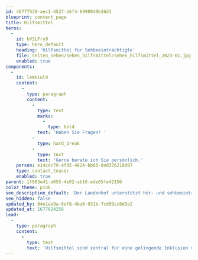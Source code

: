 ```yaml
---
id: 46777538-aec1-4527-b6f4-69909d9b26d1
blueprint: content_page
title: Hilfsmittel
heros:
  -
    id: bV3LFry9
    type: hero_default
    heading: 'Hilfsmittel für Sehbeeinträchtigte'
    file: seiten_sehen/sehen_hilfsmittel/sehen_hilfsmittel_2023-01.jpg
    enabled: true
components:
  -
    id: lemkiul9
    content:
      -
        type: paragraph
        content:
          -
            type: text
            marks:
              -
                type: bold
            text: 'Haben Sie Fragen? '
          -
            type: hard_break
          -
            type: text
            text: 'Gerne berate ich Sie persönlich.'
    person: e14cdc79-4f35-4624-bb65-8ed376218d87
    type: contact_teaser
    enabled: true
parent: 1f903e41-a055-4e02-ab16-ede65fe42156
color_theme: pink
seo_description_default: 'Der Landenhof unterstützt hör- und sehbeeinträchtigte Kinder & Jugendliche in ihrem selbstbestimmten Leben durch Förderung ihrer Fähigkeiten & Entwicklung'
seo_hidden: false
updated_by: 04e1ae9a-6ef8-4ba0-931b-7cd69cc0d3a2
updated_at: 1677624256
lead:
  -
    type: paragraph
    content:
      -
        type: text
        text: 'Hilfsmittel sind zentral für eine gelingende Inklusion von sehbeeinträchtigten Kindern und Jugendlichen in der Regelschule. Wir helfen ihnen dabei, die beste technische Unterstützung zu finden.'
---
```


